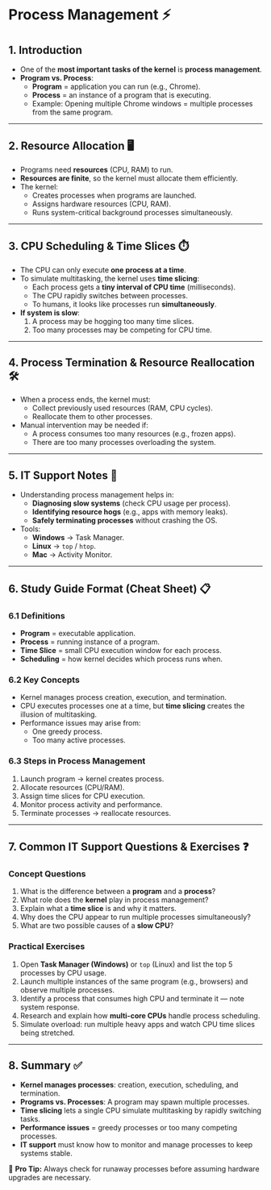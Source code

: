 # Process Management ⚡

## 1. Introduction
- One of the **most important tasks of the kernel** is **process management**.
- **Program vs. Process**:
  - **Program** = application you can run (e.g., Chrome).
  - **Process** = an instance of a program that is executing.
  - Example: Opening multiple Chrome windows = multiple processes from the same program.

---

## 2. Resource Allocation 🖥️
- Programs need **resources** (CPU, RAM) to run.
- **Resources are finite**, so the kernel must allocate them efficiently.
- The kernel:
  - Creates processes when programs are launched.
  - Assigns hardware resources (CPU, RAM).
  - Runs system-critical background processes simultaneously.

---

## 3. CPU Scheduling & Time Slices ⏱️
- The CPU can only execute **one process at a time**.
- To simulate multitasking, the kernel uses **time slicing**:
  - Each process gets a **tiny interval of CPU time** (milliseconds).
  - The CPU rapidly switches between processes.
  - To humans, it looks like processes run **simultaneously**.
- **If system is slow**:
  1. A process may be hogging too many time slices.
  2. Too many processes may be competing for CPU time.

---

## 4. Process Termination & Resource Reallocation 🛠️
- When a process ends, the kernel must:
  - Collect previously used resources (RAM, CPU cycles).
  - Reallocate them to other processes.
- Manual intervention may be needed if:
  - A process consumes too many resources (e.g., frozen apps).
  - There are too many processes overloading the system.

---

## 5. IT Support Notes 🔑
- Understanding process management helps in:
  - **Diagnosing slow systems** (check CPU usage per process).
  - **Identifying resource hogs** (e.g., apps with memory leaks).
  - **Safely terminating processes** without crashing the OS.
- Tools:
  - **Windows** → Task Manager.
  - **Linux** → `top` / `htop`.
  - **Mac** → Activity Monitor.

---

## 6. Study Guide Format (Cheat Sheet) 📋

### 6.1 Definitions
- **Program** = executable application.
- **Process** = running instance of a program.
- **Time Slice** = small CPU execution window for each process.
- **Scheduling** = how kernel decides which process runs when.

### 6.2 Key Concepts
- Kernel manages process creation, execution, and termination.
- CPU executes processes one at a time, but **time slicing** creates the illusion of multitasking.
- Performance issues may arise from:
  - One greedy process.
  - Too many active processes.

### 6.3 Steps in Process Management
1. Launch program → kernel creates process.
2. Allocate resources (CPU/RAM).
3. Assign time slices for CPU execution.
4. Monitor process activity and performance.
5. Terminate processes → reallocate resources.

---

## 7. Common IT Support Questions & Exercises ❓

### Concept Questions
1. What is the difference between a **program** and a **process**?
2. What role does the **kernel** play in process management?
3. Explain what a **time slice** is and why it matters.
4. Why does the CPU appear to run multiple processes simultaneously?
5. What are two possible causes of a **slow CPU**?

### Practical Exercises
1. Open **Task Manager (Windows)** or `top` (Linux) and list the top 5 processes by CPU usage.
2. Launch multiple instances of the same program (e.g., browsers) and observe multiple processes.
3. Identify a process that consumes high CPU and terminate it — note system response.
4. Research and explain how **multi-core CPUs** handle process scheduling.
5. Simulate overload: run multiple heavy apps and watch CPU time slices being stretched.

---

## 8. Summary ✅
- **Kernel manages processes**: creation, execution, scheduling, and termination.  
- **Programs vs. Processes**: A program may spawn multiple processes.  
- **Time slicing** lets a single CPU simulate multitasking by rapidly switching tasks.  
- **Performance issues** = greedy processes or too many competing processes.  
- **IT support** must know how to monitor and manage processes to keep systems stable.  

🔑 **Pro Tip:** Always check for runaway processes before assuming hardware upgrades are necessary.

